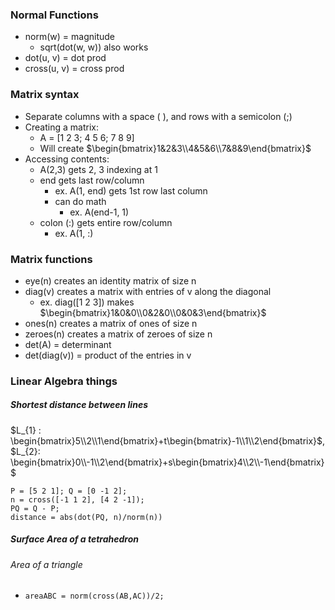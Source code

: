 ### Normal Functions
- norm(w) = magnitude
	- sqrt(dot(w, w)) also works
- dot(u, v) = dot prod
- cross(u, v) = cross prod

### Matrix syntax
- Separate columns with a space ( ), and rows with a semicolon (;)
- Creating a matrix:
	- A = [1 2 3; 4 5 6; 7 8 9]
	- Will create $\begin{bmatrix}1&2&3\\4&5&6\\7&8&9\end{bmatrix}$
- Accessing contents:
	- A(2,3) gets 2, 3 indexing at 1
	- end gets last row/column
		- ex. A(1, end) gets 1st row last column
		- can do math
			- ex. A(end-1, 1)
	- colon (:) gets entire row/column
		- ex. A(1, :)
### Matrix functions
- eye(n) creates an identity matrix of size n
- diag(v) creates a matrix with entries of v along the diagonal
	- ex. diag([1 2 3]) makes $\begin{bmatrix}1&0&0\\0&2&0\\0&0&3\end{bmatrix}$
- ones(n) creates a matrix of ones of size n
- zeroes(n) creates a matrix of zeroes of size n
- det(A) = determinant
- det(diag(v)) = product of the entries in v

### Linear Algebra things
##### Shortest distance between lines
$L_{1} : \begin{bmatrix}5\\2\\1\end{bmatrix}+t\begin{bmatrix}-1\\1\\2\end{bmatrix}$, $L_{2}: \begin{bmatrix}0\\-1\\2\end{bmatrix}+s\begin{bmatrix}4\\2\\-1\end{bmatrix}$
```
P = [5 2 1]; Q = [0 -1 2];
n = cross([-1 1 2], [4 2 -1]);
PQ = Q - P;
distance = abs(dot(PQ, n)/norm(n))
```

##### Surface Area of a tetrahedron
###### Area of a triangle
- ```areaABC = norm(cross(AB,AC))/2;```


